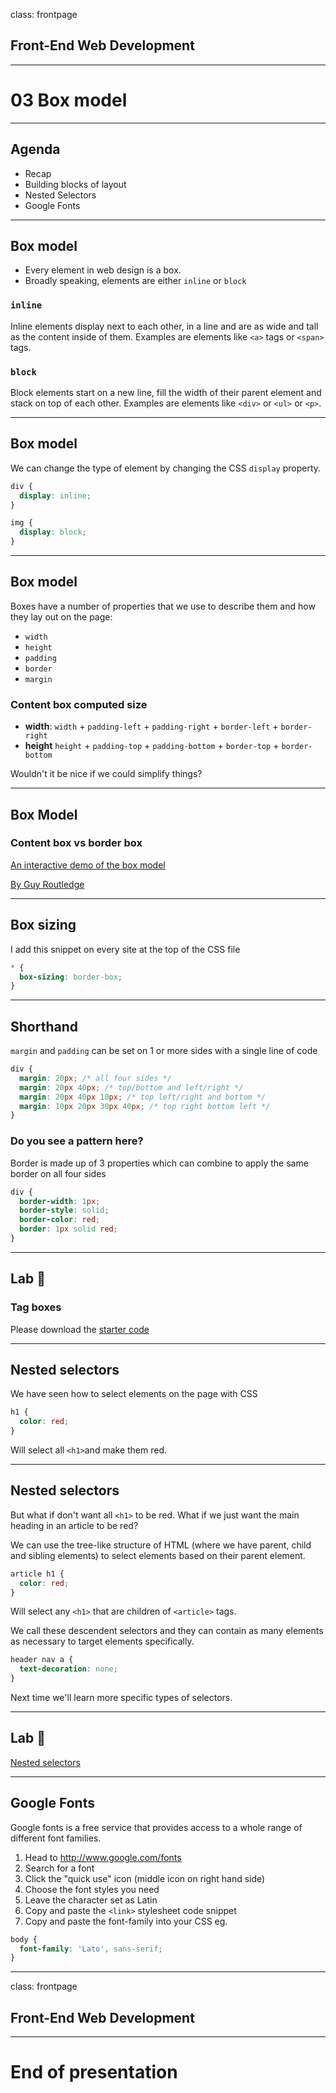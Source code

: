 class: frontpage

<div>
  <h2>Front-End Web Development</h2>
  <hr/>
  <h1>03 Box model</h1>
</div>

---

## Agenda

- Recap
- Building blocks of layout
- Nested Selectors
- Google Fonts

---

## Box model

- Every element in web design is a box.
- Broadly speaking, elements are either `inline` or `block`

### `inline`

Inline elements display next to each other, in a line and are as wide and tall as the content inside of them.
Examples are elements like `<a>` tags or `<span>` tags.

### `block`

Block elements start on a new line, fill the width of their parent element and stack on top of each other.
Examples are elements like `<div>` or `<ul>` or `<p>`.

---

## Box model

We can change the type of element by changing the CSS `display` property.

```css
div {
  display: inline;
}

img {
  display: block;
}
```

---

## Box model

Boxes have a number of properties that we use to describe them and how they lay out on the page:

- `width`
- `height`
- `padding`
- `border`
- `margin`

### Content box computed size

- **width**: `width` + `padding-left` + `padding-right` + `border-left` + `border-right`
- **height** `height` + `padding-top` + `padding-bottom` + `border-top` + `border-bottom`

Wouldn't it be nice if we could simplify things?

---

## Box Model

### **Content box** vs **border box**

[An interactive demo of the box model](http://guyroutledge.github.io/box-model/)

[By Guy Routledge](https://github.com/guyroutledge)

---

## Box sizing

I add this snippet on every site at the top of the CSS file

```css
* {
  box-sizing: border-box;
}
```

---

## Shorthand

`margin` and `padding` can be set on 1 or more sides with a single line of code

```css
div {
  margin: 20px; /* all four sides */
  margin: 20px 40px; /* top/bottom and left/right */
  margin: 20px 40px 10px; /* top left/right and bottom */
  margin: 10px 20px 30px 40px; /* top right bottom left */
}
```

### Do you see a pattern here?

Border is made up of 3 properties which can combine to apply the same border on all four sides

```css
div {
  border-width: 1px;
  border-style: solid;
  border-color: red;
  border: 1px solid red;
}
```

---

## Lab &#x1F9EA;

### Tag boxes

Please download the [starter code](https://github.com/rjkerrison/fewd/raw/master/labs/tag-boxes/tag-boxes-starter-code.zip)

---

## Nested selectors

We have seen how to select elements on the page with CSS

```css
h1 {
  color: red;
}
```

Will select all `<h1>`and make them red.

---

## Nested selectors

But what if don't want all `<h1>` to be red. What if we just want the main heading in an article to be red?

We can use the tree-like structure of HTML (where we have parent, child and sibling elements) to select elements based on their parent element.

```css
article h1 {
  color: red;
}
```

Will select any `<h1>` that are children of `<article>` tags.

We call these descendent selectors and they can contain as many elements as necessary to target elements specifically.

```css
header nav a {
  text-decoration: none;
}
```

Next time we'll learn more specific types of selectors.

---

## Lab &#x1F9EA;

[Nested selectors](https://github.com/rjkerrison/fewd/raw/master/labs/nested-selectors/nested-selectors-starter-code.zip)

---

## Google Fonts

Google fonts is a free service that provides access to a whole range of different font families.

1. Head to http://www.google.com/fonts
2. Search for a font
3. Click the "quick use" icon (middle icon on right hand
   side)
4. Choose the font styles you need
5. Leave the character set as Latin
6. Copy and paste the `<link>` stylesheet code snippet
7. Copy and paste the font-family into your CSS eg.

```css
body {
  font-family: 'Lato', sans-serif;
}
```

---

class: frontpage

<div>
  <h2>Front-End Web Development</h2>
  <hr/>
  <h1>End of presentation</h1>
</div>
